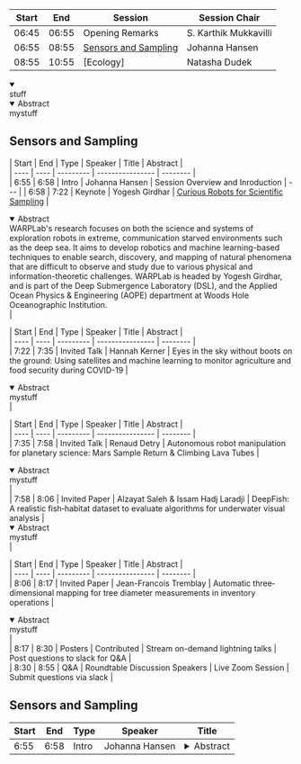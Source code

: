 | Start | End | Session | Session Chair | 
| ---- | ---- | --------- | ---------------- |  
| 06:45 | 06:55 |  Opening Remarks | S. Karthik Mukkavilli | 
| 06:55 | 08:55 | [Sensors and Sampling](#Sensors-and-Sampling) | Johanna Hansen |  
| 08:55 | 10:55 | [Ecology] | Natasha Dudek |   


<details open>
  <summary></summary>
  stuff
  </details>
  
  
  
<details open> <summary>Abstract</summary>mystuff</details>

## Sensors and Sampling
 | Start | End | Type | Speaker | Title | Abstract |    
 | ---- | ---- | --------- | ---------------- | -------- |  
 | 6:55 | 6:58 | Intro | Johanna Hansen | Session Overview and Inroduction |  --- | 
 | 6:58 | 7:22 | Keynote | Yogesh Girdhar | [Curious Robots for Scientific Sampling](http://warp.whoi.edu/) |  <details open> <summary>Abstract</summary>WARPLab's research focuses on both the science and systems of exploration robots in extreme, communication starved environments such as the deep sea. It aims to develop robotics and machine learning-based techniques to enable search, discovery, and mapping of natural phenomena that are difficult to observe and study due to various physical and information-theoretic challenges. WARPLab is headed by Yogesh Girdhar, and is part of the Deep Submergence Laboratory (DSL), and the Applied Ocean Physics & Engineering (AOPE) department at Woods Hole Oceanographic Institution.</details> |  

 | Start | End | Type | Speaker | Title | Abstract |    
 | ---- | ---- | --------- | ---------------- | -------- |  
 | 7:22 | 7:35 | Invited Talk | Hannah Kerner | Eyes in the sky without boots on the ground: Using satellites and machine learning to monitor agriculture and food security during COVID-19 | <details open> <summary>Abstract</summary>mystuff</details>  |  
 
  | Start | End | Type | Speaker | Title | Abstract |    
 | ---- | ---- | --------- | ---------------- | -------- |  
  | 7:35 | 7:58 | Invited Talk | Renaud Detry | Autonomous robot manipulation for planetary science: Mars Sample Return & Climbing Lava Tubes | <details open> <summary>Abstract</summary>mystuff</details>  |  
  | 7:58 | 8:06 | Invited Paper | Alzayat Saleh & Issam Hadj Laradji | DeepFish: A realistic fish‑habitat dataset to evaluate algorithms for underwater visual analysis |  <details open> <summary>Abstract</summary>mystuff</details>  |  
  
   | Start | End | Type | Speaker | Title | Abstract |    
 | ---- | ---- | --------- | ---------------- | -------- |  
  | 8:06 | 8:17 | Invited Paper | Jean-Francois Tremblay | Automatic three‐dimensional mapping for tree diameter measurements in inventory operations | <details open> <summary>Abstract</summary>mystuff</details>  |    
  | 8:17 | 8:30 | Posters | Contributed | Stream on-demand lightning talks | Post questions to slack for Q&A |   
  | 8:30 | 8:55 | Q&A | Roundtable Discussion Speakers | Live Zoom Session  | Submit questions via slack |   

## Sensors and Sampling
 | Start | End | Type | Speaker | Title |   
 | ---- | ---- | --------- | ---------------- | -------- |  
 | 6:55 | 6:58 | Intro | Johanna Hansen | <details closed> <summary>Abstract</summary>mystuff</details>  |

